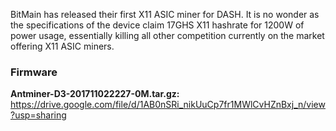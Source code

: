 BitMain has released their first X11 ASIC miner for DASH. It is no wonder as the specifications of the device claim 17GHS X11 hashrate for 1200W of power usage, essentially killing all other competition currently on the market offering X11 ASIC miners.


<h3>Firmware</h3>

<b>Antminer-D3-201711022227-0M.tar.gz: </b>https://drive.google.com/file/d/1AB0nSRi_nikUuCp7fr1MWlCvHZnBxj_n/view?usp=sharing

